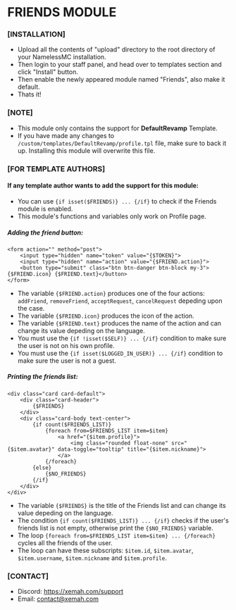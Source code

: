 # FRIENDS MODULE

### [INSTALLATION]
- Upload all the contents of "upload" directory to the root directory of your NamelessMC installation.
- Then login to your staff panel, and head over to templates section and click "Install" button.
- Then enable the newly appeared module named "Friends", also make it default.
- Thats it!

### [NOTE]
- This module only contains the support for **DefaultRevamp** Template.
- If you have made any changes to `/custom/templates/DefaultRevamp/profile.tpl` file, make sure to back it up. Installing this module will overwrite this file.

### [FOR TEMPLATE AUTHORS]

#### If any template author wants to add the support for this module:
- You can use `{if isset($FRIENDS)} ... {/if}` to check if the Friends module is enabled.
- This module's functions and variables only work on Profile page.

##### Adding the friend button:
```
<form action="" method="post">
    <input type="hidden" name="token" value="{$TOKEN}">
    <input type="hidden" name="action" value="{$FRIEND.action}">
    <button type="submit" class="btn btn-danger btn-block my-3">{$FRIEND.icon} {$FRIEND.text}</button>
</form>
```
- The variable `{$FRIEND.action}` produces one of the four actions: `addFriend`, `removeFriend`, `acceptRequest`, `cancelRequest` depeding upon the case.
- The variable `{$FRIEND.icon}` produces the icon of the action.
- The variable `{$FRIEND.text}` produces the name of the action and can change its value depeding on the language.
- You must use the `{if !isset($SELF)} ... {/if}` condition to make sure the user is not on his own profile.
- You must use the `{if isset($LOGGED_IN_USER)} ... {/if}` condition to make sure the user is not a guest.

##### Printing the friends list:
```
<div class="card card-default">
    <div class="card-header">
        {$FRIENDS}
    </div>
    <div class="card-body text-center">	
        {if count($FRIENDS_LIST)}
            {foreach from=$FRIENDS_LIST item=$item}
                <a href="{$item.profile}">
                    <img class="rounded float-none" src="{$item.avatar}" data-toggle="tooltip" title="{$item.nickname}">
                </a>
            {/foreach}
        {else}
            {$NO_FRIENDS}
        {/if}
    </div>
</div>
```
- The variable `{$FRIENDS}` is the title of the Friends list and can change its value depeding on the language.
- The condition `{if count($FRIENDS_LIST)} ... {/if}` checks if the user's friends list is not empty, otherwise print the `{$NO_FRIENDS}` variable.
- The loop `{foreach from=$FRIENDS_LIST item=$item} ... {/foreach}` cycles all the friends of the user.
- The loop can have these subscripts: `$item.id`, `$item.avatar`, `$item.username`, `$item.nickname` and `$item.profile`.

### [CONTACT]
- Discord: https://xemah.com/support
- Email: contact@xemah.com
